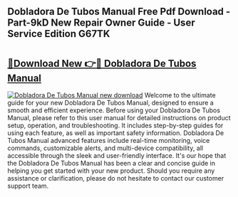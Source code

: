 ## Dobladora De Tubos Manual Free Pdf Download - Part-9kD New Repair Owner Guide - User Service Edition G67TK

# <h2><a href="http://bc2024.oget.top/?id=Dobladora+De+Tubos+Manual">🔗Download New 👉🔴 Dobladora De Tubos Manual</a></h2>

[![Dobladora De Tubos Manual new download](https://i.imgur.com/5g1atiW.png)](http://bc2024.oget.top/?id=Dobladora+De+Tubos+Manual)
Welcome to the ultimate guide for your new Dobladora De Tubos Manual, designed to ensure a smooth and efficient experience. Before using your Dobladora De Tubos Manual, please refer to this user manual for detailed instructions on product setup, operation, and troubleshooting. It includes step-by-step guides for using each feature, as well as important safety information. Dobladora De Tubos Manual advanced features include real-time monitoring, voice commands, customizable alerts, and multi-device compatibility, all accessible through the sleek and user-friendly interface. It's our hope that the Dobladora De Tubos Manual has been a clear and concise guide in helping you get started with your new product. Should you require any assistance or clarification, please do not hesitate to contact our customer support team.
